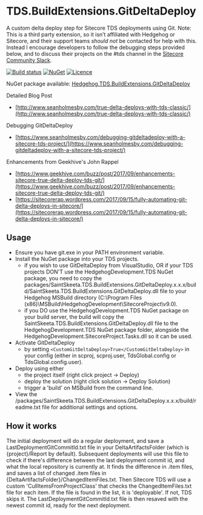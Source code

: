 # TDS.BuildExtensions.GitDeltaDeploy #
A custom delta deploy step for Sitecore TDS deployments using Git.
Note: This is a third party extension, so it isn’t affiliated with Hedgehog or Sitecore, and their support teams *should not* be contacted for help with this.
Instead I encourage developers to follow the debugging steps provided below, and to discuss their projects on the #tds channel in the [Sitecore Community Slack](https://sitecore.chat/).

[![Build status](https://ci.appveyor.com/api/projects/status/biqveu6ugx859i2f?svg=true)](https://ci.appveyor.com/project/SeanHolmesby/tds-buildextensions-gitdeltadeploy/branch/master)
[![NuGet](https://img.shields.io/nuget/v/Hedgehog.TDS.BuildExtensions.GitDeltaDeploy.svg?maxAge=2592000)](https://www.nuget.org/packages/Hedgehog.TDS.BuildExtensions.GitDeltaDeploy)
[![Licence](https://img.shields.io/github/license/mashape/apistatus.svg?maxAge=2592000)](https://github.com/SaintSkeeta/TDS.BuildExtensions.GitDeltaDeploy/blob/master/LICENSE)

NuGet package available: [Hedgehog.TDS.BuildExtensions.GitDeltaDeploy](https://www.nuget.org/packages/Hedgehog.TDS.BuildExtensions.GitDeltaDeploy)

Detailed Blog Post
 - [http://www.seanholmesby.com/true-delta-deploys-with-tds-classic/](http://www.seanholmesby.com/true-delta-deploys-with-tds-classic/)

Debugging GitDeltaDeploy
 - [https://www.seanholmesby.com/debugging-gitdeltadeploy-with-a-sitecore-tds-project/](https://www.seanholmesby.com/debugging-gitdeltadeploy-with-a-sitecore-tds-project/)

Enhancements from Geekhive's John Rappel
 - [https://www.geekhive.com/buzz/post/2017/09/enhancements-sitecore-true-delta-deploy-tds-git/](https://www.geekhive.com/buzz/post/2017/09/enhancements-sitecore-true-delta-deploy-tds-git/)
 - [https://sitecorerap.wordpress.com/2017/09/15/fully-automating-git-delta-deploys-in-sitecore/](https://sitecorerap.wordpress.com/2017/09/15/fully-automating-git-delta-deploys-in-sitecore/)

## Usage ##
 - Ensure you have git.exe in your PATH environment variable.
 - Install the NuGet package into your TDS projects.
   - if you wish to use GitDeltaDeploy from VisualStudio, OR if your TDS projects DON'T use the HedgehogDevelopment.TDS NuGet package, you need to copy the packages/SaintSkeeta.TDS.BuildExtensions.GitDeltaDeploy.x.x.x/build/SaintSkeeta.TDS.BuildExtensions.GitDeltaDeploy.dll file to your Hedgehog MSBuild directory (C:\Program Files (x86)\MSBuild\HedgehogDevelopment\SitecoreProject\v9.0).
   - if you DO use the HedgehogDevelopment.TDS NuGet package on your build server, the build will copy the SaintSkeeta.TDS.BuildExtensions.GitDeltaDeploy.dll file to the HedgehogDevelopment.TDS NuGet package folder, alongside the HedgehogDevelopment.SitecoreProject.Tasks.dll so it can be used.
 - Activate GitDeltaDeploy
   - by setting `<CustomGitDeltaDeploy>True</CustomGitDeltaDeploy>` in your config (either in scproj, scproj.user, TdsGlobal.config or TdsGlobal.config.user).
 - Deploy using either
   -  the project itself (right click project -> Deploy)
   -  deploy the solution (right click solution -> Deploy Solution)
   -  trigger a 'build' on MSBuild from the command line.
 - View the /packages/SaintSkeeta.TDS.BuildExtensions.GitDeltaDeploy.x.x.x/build/readme.txt file for additional settings and options.

## How it works ##
The initial deployment will do a regular deployment, and save a LastDeploymentGitCommitId.txt file in your DeltaArtifactsFolder (which is {project}/Report by default).
Subsequent deployments will use this file to check if there's difference between the last deployment commit id, and what the local repository is currently at.
It finds the difference in .item files, and saves a list of changed .item files in {DeltaArtifactsFolder}/ChangedItemFiles.txt.
Then Sitecore TDS will use a custom 'CullItemsFromProjectClass' that checks the ChangedItemFiles.txt file for each item. If the file is found in the list, it is 'deployable'. If not, TDS skips it.
The LastDeploymentGitCommitId.txt file is then resaved with the newest commit id, ready for the next deployment.
